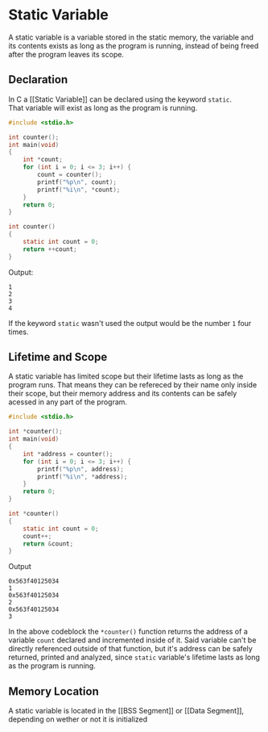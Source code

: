 # Static Variable
A static variable is a variable stored in the static memory, the variable and its contents exists as long as the program is running, instead of being freed after the program leaves its scope.

## Declaration
In C a [[Static Variable]] can be declared using the keyword `static`.  
That variable will exist as long as the program is running.

```c
#include <stdio.h>

int counter();
int main(void)
{
    int *count;
    for (int i = 0; i <= 3; i++) {
        count = counter();
        printf("%p\n", count);
        printf("%i\n", *count);
    }
    return 0;
}

int counter()
{
    static int count = 0;
    return ++count;
}

```
Output:
```
1
2
3
4
```

If the keyword `static` wasn't used the output would be the number `1` four times.

## Lifetime and Scope
A static variable has limited scope but their lifetime lasts as long as the program runs. That means they can be refereced by their name only inside their scope, but their memory address and its contents can be safely acessed in any part of the program.
```c
#include <stdio.h>

int *counter();
int main(void)
{
    int *address = counter();
    for (int i = 0; i <= 3; i++) {
        printf("%p\n", address);
        printf("%i\n", *address);
    }
    return 0;
}

int *counter()
{
    static int count = 0;
    count++;
    return &count;
}
```
Output
```
0x563f40125034
1
0x563f40125034
2
0x563f40125034
3

```

In the above codeblock the `*counter()` function returns the address of a variable `count` declared and incremented inside of it. Said variable can't be directly referenced outside of that function, but it's address can be safely returned, printed and analyzed, since `static` variable's lifetime lasts as long as the program is running.

## Memory Location
A static variable is located in the [[BSS Segment]] or [[Data Segment]], depending on wether or not it is initialized
